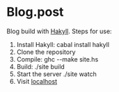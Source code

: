 # Blog.post

Blog build with [Hakyll](http://jaspervdj.be/hakyll/).
Steps for use:
1. Install Hakyll: cabal install hakyll
2. Clone the repository
3. Compile: ghc --make site.hs
4. Build: ./site build
5. Start the server ./site watch
6. Visit [localhost](http://localhost:8000/)

